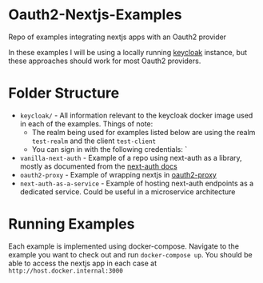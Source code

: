 # Oauth2-Nextjs-Examples
Repo of examples integrating nextjs apps with an Oauth2 provider

In these examples I will be using a locally running [keycloak](https://www.keycloak.org/) instance, but these approaches should work for most Oauth2 providers.

# Folder Structure

- `keycloak/` - All information relevant to the keycloak docker image used in each of the examples. Things of note:
    - The realm being used for examples listed below are using the realm `test-realm` and the client `test-client`
    - You can sign in with the following credentials: `
- `vanilla-next-auth` - Example of a repo using next-auth as a library, mostly as documented from the [next-auth docs](https://next-auth.js.org/)
- `oauth2-proxy` - Example of wrapping nextjs in [oauth2-proxy](https://github.com/oauth2-proxy/oauth2-proxy)
- `next-auth-as-a-service` - Example of hosting next-auth endpoints as a dedicated service. Could be useful in a microservice architecture

# Running Examples

Each example is implemented using docker-compose. Navigate to the example you want to check out and run `docker-compose up`. 
You should be able to access the nextjs app in each case at `http://host.docker.internal:3000`